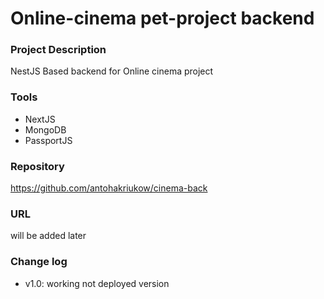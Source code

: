 # Online-cinema pet-project backend

### Project Description

NestJS Based backend for Online cinema project

### Tools

-   NextJS
-   MongoDB
-   PassportJS

### Repository

https://github.com/antohakriukow/cinema-back

### URL

will be added later

### Change log

-   v1.0: working not deployed version
